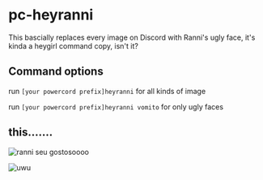 # pc-heyranni
This bascially replaces every image on Discord with Ranni's ugly face, it's kinda a heygirl command copy, isn't it?
## Command options
run `[your powercord prefix]heyranni` for all kinds of image

run `[your powercord prefix]heyranni vomito` for only ugly faces
## this.......
![ranni seu gostosoooo](https://i.imgur.com/amHxKLw.png)

![uwu](https://i.imgur.com/vJVgf6S.png)
